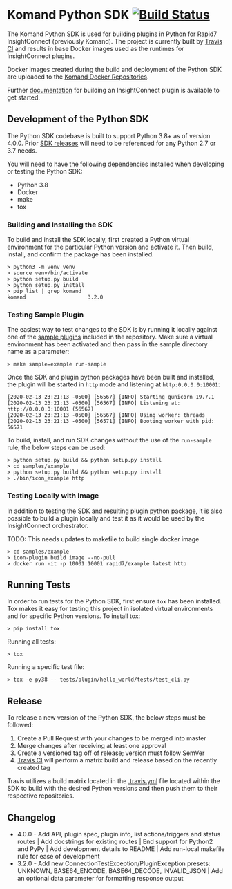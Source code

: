 
# Komand Python SDK [![Build Status](https://travis-ci.org/rapid7/komand-plugin-sdk-python.svg?branch=master)](https://travis-ci.org/rapid7/komand-plugin-sdk-python)

The Komand Python SDK is used for building plugins in Python for Rapid7 InsightConnect (previously Komand). The project
is currently built by [Travis CI](https://travis-ci.org/rapid7/komand-plugin-sdk-python) and results in base Docker 
images used as the runtimes for InsightConnect plugins.

Docker images created during the build and deployment of the Python SDK are uploaded to the [Komand Docker Repositories](https://hub.docker.com/u/komand/).

Further [documentation](https://komand.github.io/python/start.html) for building an InsightConnect plugin is available to get started.

## Development of the Python SDK

The Python SDK codebase is built to support Python 3.8+ as of version 4.0.0. Prior [SDK releases](https://github.com/rapid7/komand-plugin-sdk-python/releases) 
will need to be referenced for any Python 2.7 or 3.7 needs. 

You will need to have the following dependencies installed when developing or testing the Python SDK:

- Python 3.8
- Docker
- make
- tox

### Building and Installing the SDK

To build and install the SDK locally, first created a Python virtual environment for the particular Python version and
activate it. Then build, install, and confirm the package has been installed.
```
> python3 -m venv venv
> source venv/bin/activate
> python setup.py build
> python setup.py install
> pip list | grep komand
komand                    3.2.0
```

### Testing Sample Plugin
The easiest way to test changes to the SDK is by running it locally against one of the [sample plugins](./samples) 
included in the repository. Make sure a virtual environment has been activated and then pass in the sample directory 
name as a parameter:
```
> make sample=example run-sample
```

Once the SDK and plugin python packages have been built and installed, the plugin will be started in `http` mode and 
listening at `http:0.0.0.0:10001`:
```
[2020-02-13 23:21:13 -0500] [56567] [INFO] Starting gunicorn 19.7.1
[2020-02-13 23:21:13 -0500] [56567] [INFO] Listening at: http://0.0.0.0:10001 (56567)
[2020-02-13 23:21:13 -0500] [56567] [INFO] Using worker: threads
[2020-02-13 23:21:13 -0500] [56571] [INFO] Booting worker with pid: 56571
```

To build, install, and run SDK changes without the use of the `run-sample` rule, the below steps can be used:
```
> python setup.py build && python setup.py install
> cd samples/example
> python setup.py build && python setup.py install
> ./bin/icon_example http
```

### Testing Locally with Image

In addition to testing the SDK and resulting plugin python package, it is also possible to build a plugin locally and 
test it as it would be used by the InsightConnect orchestrator.

TODO: This needs updates to makefile to build single docker image
```
> cd samples/example
> icon-plugin build image --no-pull
> docker run -it -p 10001:10001 rapid7/example:latest http
```

## Running Tests

In order to run tests for the Python SDK, first ensure `tox` has been installed. Tox makes it easy for testing this 
project in isolated virtual environments and for specific Python versions. To install tox:
```
> pip install tox
```

Running all tests:
```
> tox
```

Running a specific test file:
```
> tox -e py38 -- tests/plugin/hello_world/tests/test_cli.py
```

## Release

To release a new version of the Python SDK, the below steps must be followed:

1. Create a Pull Request with your changes to be merged into master
2. Merge changes after receiving at least one approval
3. Create a versioned tag off of release; version must follow SemVer
4. [Travis CI](https://travis-ci.org/rapid7/komand-plugin-sdk-python) will perform a matrix build and release based on the recently created tag

Travis utilizes a build matrix located in the [.travis.yml](.travis.yml) file located within the SDK to build with the 
desired Python versions and then push them to their respective repositories.

## Changelog

* 4.0.0 - Add API, plugin spec, plugin info, list actions/triggers and status routes | Add docstrings for existing routes | End support for Python2 and PyPy | Add development details to README |
 Add run-local makefile rule for ease of development
* 3.2.0 - Add new ConnectionTestException/PluginException presets:
 UNKNOWN, BASE64_ENCODE, BASE64_DECODE, INVALID_JSON |
 Add an optional data parameter for formatting response output